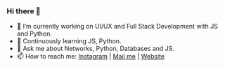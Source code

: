 ### Hi there 👋

- 🔭 I’m currently working on UI/UX and Full Stack Development with JS and Python.
- 🌱 Continuously learning JS, Python.
- 💬 Ask me about Networks, Python, Databases and JS.
- 📫 How to reach me: [Instagram](https://instagram.com/parjanya_modi/) | [Mail me](mailto:contact@parjanyamodi.com) | [Website](https://parjanyamodi.com)

